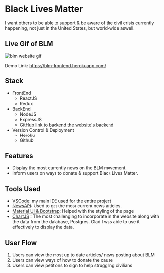 # Black Lives Matter

I want others to be able to support & be aware of the civil crisis currently happening, not just in the United States, but world-wide aswell.

## Live Gif of BLM

![blm website gif](./src/images/blmwebsite.gif)

Demo Link: https://blm-frontend.herokuapp.com/

## Stack

- FrontEnd
  - ReactJS
  - Redux
- BackEnd
  - NodeJS
  - ExpressJS
  - [GitHub link to backend the website's backend](https://github.com/exgin/blm-backend)
- Version Control & Deployment
  - Heroku
  - Github

## Features

- Display the most currently news on the BLM movement.
- Inform users on ways to donate & support Black Lives Matter.

## Tools Used

- [VSCode](https://code.visualstudio.com/): my main IDE used for the entire project
- [NewsAPI](https://newsapi.org/): Used to get the most current news articles.
- [Material UI & Bootstrap](https://material-ui.com/): Helped with the styling of the page
- [ChartJS](https://www.chartjs.org/) : The most challenging to incorporate in the website along with the data from the database, Postgres. Glad I was able to use it effectively to display the data.

## User Flow

1. Users can view the most up to date articles/ news posting about BLM
2. Users can view ways of how to donate the cause
3. Users can view petitions to sign to help struggling civilians
